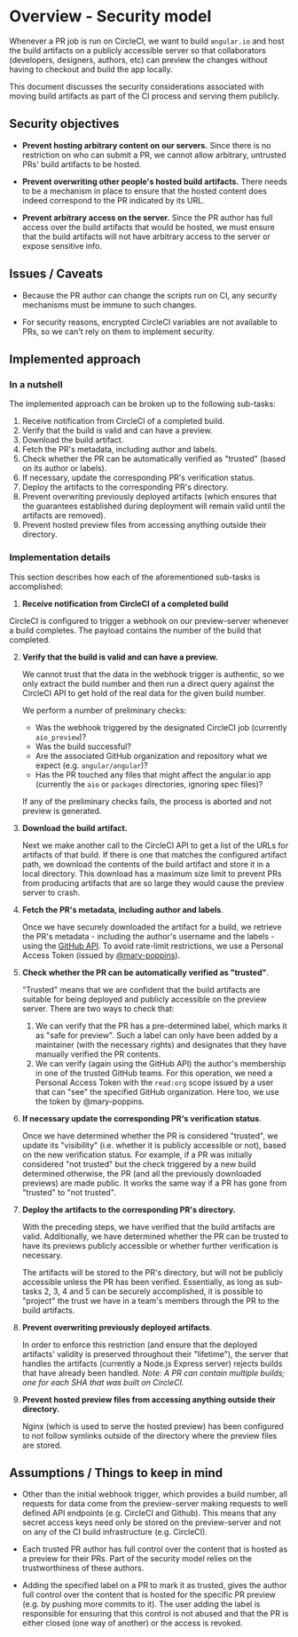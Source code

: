 # Overview - Security model


Whenever a PR job is run on CircleCI, we want to build `angular.io` and host the build artifacts on
a publicly accessible server so that collaborators (developers, designers, authors, etc) can preview
the changes without having to checkout and build the app locally.

This document discusses the security considerations associated with moving build artifacts as
part of the CI process and serving them publicly.


## Security objectives

- **Prevent hosting arbitrary content on our servers.**
  Since there is no restriction on who can submit a PR, we cannot allow arbitrary, untrusted PRs'
  build artifacts to be hosted.

- **Prevent overwriting other people's hosted build artifacts.**
  There needs to be a mechanism in place to ensure that the hosted content does indeed correspond
  to the PR indicated by its URL.

- **Prevent arbitrary access on the server.**
  Since the PR author has full access over the build artifacts that would be hosted, we must
  ensure that the build artifacts will not have arbitrary access to the server or expose sensitive
  info.


## Issues / Caveats

- Because the PR author can change the scripts run on CI, any security mechanisms must be immune to
  such changes.

- For security reasons, encrypted CircleCI variables are not available to PRs, so we can't rely on
  them to implement security.


## Implemented approach


### In a nutshell
The implemented approach can be broken up to the following sub-tasks:

1. Receive notification from CircleCI of a completed build.
2. Verify that the build is valid and can have a preview.
3. Download the build artifact.
4. Fetch the PR's metadata, including author and labels.
5. Check whether the PR can be automatically verified as "trusted" (based on its author or labels).
6. If necessary, update the corresponding PR's verification status.
7. Deploy the artifacts to the corresponding PR's directory.
8. Prevent overwriting previously deployed artifacts (which ensures that the guarantees established
   during deployment will remain valid until the artifacts are removed).
9. Prevent hosted preview files from accessing anything outside their directory.


### Implementation details
This section describes how each of the aforementioned sub-tasks is accomplished:

1. **Receive notification from CircleCI of a completed build**

  CircleCI is configured to trigger a webhook on our preview-server whenever a build completes.
  The payload contains the number of the build that completed.

2. **Verify that the build is valid and can have a preview.**

   We cannot trust that the data in the webhook trigger is authentic, so we only extract the build
   number and then run a direct query against the CircleCI API to get hold of the real data for
   the given build number.

   We perform a number of preliminary checks:
   - Was the webhook triggered by the designated CircleCI job (currently `aio_preview`)?
   - Was the build successful?
   - Are the associated GitHub organization and repository what we expect (e.g. `angular/angular`)?
   - Has the PR touched any files that might affect the angular.io app (currently the `aio` or
     `packages` directories, ignoring spec files)?

   If any of the preliminary checks fails, the process is aborted and not preview is generated.

3. **Download the build artifact.**

   Next we make another call to the CircleCI API to get a list of the URLs for artifacts of that
   build. If there is one that matches the configured artifact path, we download the contents of the
   build artifact and store it in a local directory. This download has a maximum size limit to prevent
   PRs from producing artifacts that are so large they would cause the preview server to crash.

4. **Fetch the PR's metadata, including author and labels**.

   Once we have securely downloaded the artifact for a build, we retrieve the PR's metadata -
   including the author's username and the labels - using the
   [GitHub API](https://developer.github.com/v3/).
   To avoid rate-limit restrictions, we use a Personal Access Token (issued by
   [@mary-poppins](https://github.com/mary-poppins)).

5. **Check whether the PR can be automatically verified as "trusted"**.

   "Trusted" means that we are confident that the build artifacts are suitable for being deployed
   and publicly accessible on the preview server. There are two ways to check that:
   1. We can verify that the PR has a pre-determined label, which marks it as "safe for preview".
      Such a label can only have been added by a maintainer (with the necessary rights) and
      designates that they have manually verified the PR contents.
   2. We can verify (again using the GitHub API) the author's membership in one of the
      trusted GitHub teams. For this operation, we need a Personal Access Token with the
      `read:org` scope issued by a user that can "see" the specified GitHub organization.
      Here too, we use the token by @mary-poppins.

6. **If necessary update the corresponding PR's verification status**.

   Once we have determined whether the PR is considered "trusted", we update its "visibility" (i.e.
   whether it is publicly accessible or not), based on the new verification status. For example, if
   a PR was initially considered "not trusted" but the check triggered by a new build determined
   otherwise, the PR (and all the previously downloaded previews) are made public. It works the same
   way if a PR has gone from "trusted" to "not trusted".

7. **Deploy the artifacts to the corresponding PR's directory.**

   With the preceding steps, we have verified that the build artifacts are valid. Additionally, we
   have determined whether the PR can be trusted to have its previews publicly accessible or whether
   further verification is necessary.

   The artifacts will be stored to the PR's directory, but will not be publicly accessible unless
   the PR has been verified. Essentially, as long as sub-tasks 2, 3, 4 and 5 can be securely
   accomplished, it is possible to "project" the trust we have in a team's members through the PR to
   the build artifacts.

8. **Prevent overwriting previously deployed artifacts**.

   In order to enforce this restriction (and ensure that the deployed artifacts' validity is
   preserved throughout their "lifetime"), the server that handles the artifacts (currently a Node.js Express server) rejects builds that have already been handled.
   _Note: A PR can contain multiple builds; one for each SHA that was built on CircleCI._

9. **Prevent hosted preview files from accessing anything outside their directory.**

   Nginx (which is used to serve the hosted preview) has been configured to not follow symlinks
   outside of the directory where the preview files are stored.


## Assumptions / Things to keep in mind

- Other than the initial webhook trigger, which provides a build number, all requests for data come
  from the preview-server making requests to well defined API endpoints (e.g. CircleCI and Github).
  This means that any secret access keys need only be stored on the preview-server and not on any of
  the CI build infrastructure (e.g. CircleCI).

- Each trusted PR author has full control over the content that is hosted as a preview for their
  PRs. Part of the security model relies on the trustworthiness of these authors.

- Adding the specified label on a PR to mark it as trusted, gives the author full control over the
  content that is hosted for the specific PR preview (e.g. by pushing more commits to it). The user
  adding the label is responsible for ensuring that this control is not abused and that the PR is
  either closed (one way of another) or the access is revoked.
